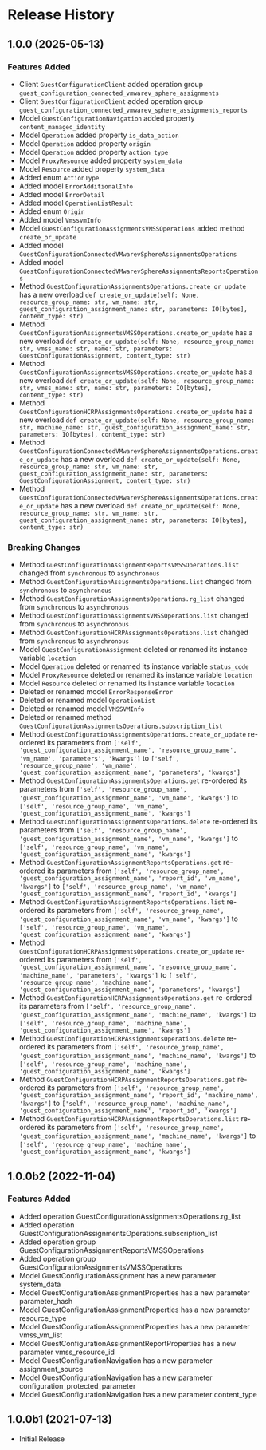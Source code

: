 # Release History

## 1.0.0 (2025-05-13)

### Features Added

  - Client `GuestConfigurationClient` added operation group `guest_configuration_connected_vmwarev_sphere_assignments`
  - Client `GuestConfigurationClient` added operation group `guest_configuration_connected_vmwarev_sphere_assignments_reports`
  - Model `GuestConfigurationNavigation` added property `content_managed_identity`
  - Model `Operation` added property `is_data_action`
  - Model `Operation` added property `origin`
  - Model `Operation` added property `action_type`
  - Model `ProxyResource` added property `system_data`
  - Model `Resource` added property `system_data`
  - Added enum `ActionType`
  - Added model `ErrorAdditionalInfo`
  - Added model `ErrorDetail`
  - Added model `OperationListResult`
  - Added enum `Origin`
  - Added model `VmssvmInfo`
  - Model `GuestConfigurationAssignmentsVMSSOperations` added method `create_or_update`
  - Added model `GuestConfigurationConnectedVMwarevSphereAssignmentsOperations`
  - Added model `GuestConfigurationConnectedVMwarevSphereAssignmentsReportsOperations`
  - Method `GuestConfigurationAssignmentsOperations.create_or_update` has a new overload `def create_or_update(self: None, resource_group_name: str, vm_name: str, guest_configuration_assignment_name: str, parameters: IO[bytes], content_type: str)`
  - Method `GuestConfigurationAssignmentsVMSSOperations.create_or_update` has a new overload `def create_or_update(self: None, resource_group_name: str, vmss_name: str, name: str, parameters: GuestConfigurationAssignment, content_type: str)`
  - Method `GuestConfigurationAssignmentsVMSSOperations.create_or_update` has a new overload `def create_or_update(self: None, resource_group_name: str, vmss_name: str, name: str, parameters: IO[bytes], content_type: str)`
  - Method `GuestConfigurationHCRPAssignmentsOperations.create_or_update` has a new overload `def create_or_update(self: None, resource_group_name: str, machine_name: str, guest_configuration_assignment_name: str, parameters: IO[bytes], content_type: str)`
  - Method `GuestConfigurationConnectedVMwarevSphereAssignmentsOperations.create_or_update` has a new overload `def create_or_update(self: None, resource_group_name: str, vm_name: str, guest_configuration_assignment_name: str, parameters: GuestConfigurationAssignment, content_type: str)`
  - Method `GuestConfigurationConnectedVMwarevSphereAssignmentsOperations.create_or_update` has a new overload `def create_or_update(self: None, resource_group_name: str, vm_name: str, guest_configuration_assignment_name: str, parameters: IO[bytes], content_type: str)`

### Breaking Changes

  - Method `GuestConfigurationAssignmentReportsVMSSOperations.list` changed from `synchronous` to `asynchronous`
  - Method `GuestConfigurationAssignmentsOperations.list` changed from `synchronous` to `asynchronous`
  - Method `GuestConfigurationAssignmentsOperations.rg_list` changed from `synchronous` to `asynchronous`
  - Method `GuestConfigurationAssignmentsVMSSOperations.list` changed from `synchronous` to `asynchronous`
  - Method `GuestConfigurationHCRPAssignmentsOperations.list` changed from `synchronous` to `asynchronous`
  - Model `GuestConfigurationAssignment` deleted or renamed its instance variable `location`
  - Model `Operation` deleted or renamed its instance variable `status_code`
  - Model `ProxyResource` deleted or renamed its instance variable `location`
  - Model `Resource` deleted or renamed its instance variable `location`
  - Deleted or renamed model `ErrorResponseError`
  - Deleted or renamed model `OperationList`
  - Deleted or renamed model `VMSSVMInfo`
  - Deleted or renamed method `GuestConfigurationAssignmentsOperations.subscription_list`
  - Method `GuestConfigurationAssignmentsOperations.create_or_update` re-ordered its parameters from `['self', 'guest_configuration_assignment_name', 'resource_group_name', 'vm_name', 'parameters', 'kwargs']` to `['self', 'resource_group_name', 'vm_name', 'guest_configuration_assignment_name', 'parameters', 'kwargs']`
  - Method `GuestConfigurationAssignmentsOperations.get` re-ordered its parameters from `['self', 'resource_group_name', 'guest_configuration_assignment_name', 'vm_name', 'kwargs']` to `['self', 'resource_group_name', 'vm_name', 'guest_configuration_assignment_name', 'kwargs']`
  - Method `GuestConfigurationAssignmentsOperations.delete` re-ordered its parameters from `['self', 'resource_group_name', 'guest_configuration_assignment_name', 'vm_name', 'kwargs']` to `['self', 'resource_group_name', 'vm_name', 'guest_configuration_assignment_name', 'kwargs']`
  - Method `GuestConfigurationAssignmentReportsOperations.get` re-ordered its parameters from `['self', 'resource_group_name', 'guest_configuration_assignment_name', 'report_id', 'vm_name', 'kwargs']` to `['self', 'resource_group_name', 'vm_name', 'guest_configuration_assignment_name', 'report_id', 'kwargs']`
  - Method `GuestConfigurationAssignmentReportsOperations.list` re-ordered its parameters from `['self', 'resource_group_name', 'guest_configuration_assignment_name', 'vm_name', 'kwargs']` to `['self', 'resource_group_name', 'vm_name', 'guest_configuration_assignment_name', 'kwargs']`
  - Method `GuestConfigurationHCRPAssignmentsOperations.create_or_update` re-ordered its parameters from `['self', 'guest_configuration_assignment_name', 'resource_group_name', 'machine_name', 'parameters', 'kwargs']` to `['self', 'resource_group_name', 'machine_name', 'guest_configuration_assignment_name', 'parameters', 'kwargs']`
  - Method `GuestConfigurationHCRPAssignmentsOperations.get` re-ordered its parameters from `['self', 'resource_group_name', 'guest_configuration_assignment_name', 'machine_name', 'kwargs']` to `['self', 'resource_group_name', 'machine_name', 'guest_configuration_assignment_name', 'kwargs']`
  - Method `GuestConfigurationHCRPAssignmentsOperations.delete` re-ordered its parameters from `['self', 'resource_group_name', 'guest_configuration_assignment_name', 'machine_name', 'kwargs']` to `['self', 'resource_group_name', 'machine_name', 'guest_configuration_assignment_name', 'kwargs']`
  - Method `GuestConfigurationHCRPAssignmentReportsOperations.get` re-ordered its parameters from `['self', 'resource_group_name', 'guest_configuration_assignment_name', 'report_id', 'machine_name', 'kwargs']` to `['self', 'resource_group_name', 'machine_name', 'guest_configuration_assignment_name', 'report_id', 'kwargs']`
  - Method `GuestConfigurationHCRPAssignmentReportsOperations.list` re-ordered its parameters from `['self', 'resource_group_name', 'guest_configuration_assignment_name', 'machine_name', 'kwargs']` to `['self', 'resource_group_name', 'machine_name', 'guest_configuration_assignment_name', 'kwargs']`

## 1.0.0b2 (2022-11-04)

### Features Added

  - Added operation GuestConfigurationAssignmentsOperations.rg_list
  - Added operation GuestConfigurationAssignmentsOperations.subscription_list
  - Added operation group GuestConfigurationAssignmentReportsVMSSOperations
  - Added operation group GuestConfigurationAssignmentsVMSSOperations
  - Model GuestConfigurationAssignment has a new parameter system_data
  - Model GuestConfigurationAssignmentProperties has a new parameter parameter_hash
  - Model GuestConfigurationAssignmentProperties has a new parameter resource_type
  - Model GuestConfigurationAssignmentProperties has a new parameter vmss_vm_list
  - Model GuestConfigurationAssignmentReportProperties has a new parameter vmss_resource_id
  - Model GuestConfigurationNavigation has a new parameter assignment_source
  - Model GuestConfigurationNavigation has a new parameter configuration_protected_parameter
  - Model GuestConfigurationNavigation has a new parameter content_type

## 1.0.0b1 (2021-07-13)

* Initial Release

